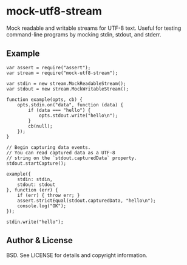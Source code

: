 # mock-utf8-stream

Mock readable and writable streams for UTF-8 text. Useful for testing command-line programs by mocking stdin, stdout, and stderr.

## Example

```
var assert = require("assert");
var stream = require("mock-utf8-stream");

var stdin = new stream.MockReadableStream();
var stdout = new stream.MockWritableStream();

function example(opts, cb) {
    opts.stdin.on("data", function (data) {
        if (data === "hello") {
            opts.stdout.write("hello\n");
        }
        cb(null);
    });
}

// Begin capturing data events.
// You can read captured data as a UTF-8
// string on the `stdout.capturedData` property.
stdout.startCapture();

example({
    stdin: stdin,
    stdout: stdout
}, function (err) {
    if (err) { throw err; }
    assert.strictEqual(stdout.capturedData, "hello\n");
    console.log("OK");
});

stdin.write("hello");
```

## Author & License

BSD. See LICENSE for details and copyright information.
